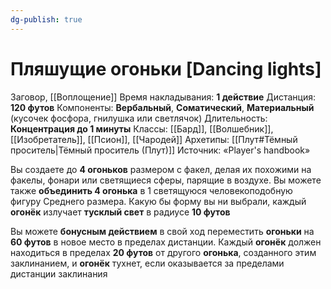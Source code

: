 ```yaml
---
dg-publish: true
---
```

# Пляшущие огоньки [Dancing lights]
Заговор, [[Воплощение]]
Время накладывания: **1 действие**
Дистанция: **120 футов**
Компоненты: **Вербальный**, **Соматический**, **Материальный** (кусочек фосфора, гнилушка или светлячок)
Длительность: **Концентрация до 1 минуты**
Классы: [[Бард]], [[Волшебник]], [[Изобретатель]], [[Псион]], [[Чародей]]
Архетипы: [[Плут#Тёмный проситель|Тёмный проситель (Плут)]]
Источник: «Player's handbook»

Вы создаете до **4 огоньков** размером с факел, делая их похожими на факелы, фонари или светящиеся сферы, парящие в воздухе. Вы можете также **объединить 4 огонька** в 1 светящуюся человекоподобную фигуру Среднего размера. Какую бы форму вы ни выбрали, каждый **огонёк** излучает **тусклый свет** в радиусе **10 футов**
  
Вы можете **бонусным действием** в свой ход переместить **огоньки** на **60 футов** в новое место в пределах дистанции. Каждый **огонёк** должен находиться в пределах **20 футов** от другого **огонька**, созданного этим заклинанием, и **огонёк** тухнет, если оказывается за пределами дистанции заклинания